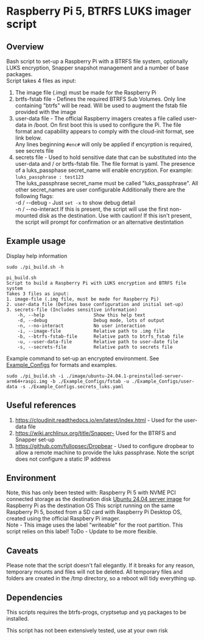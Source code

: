 # Raspberry Pi 5, BTRFS LUKS imager script

## Overview
Bash script to set-up a Raspberry Pi with a BTRFS file system, optionally LUKS encryption, Snapper snapshot management and a number of base packages.\
Script takes 4 files as input:
1. The image file (.img) must be made for the Raspberry Pi
2. brtfs-fstab file - Defines the required BTRFS Sub Volumes.  Only line containing "btrfs" will be read.  Will be used to augment the fstab file provided with the image
3. user-data file -   The official Raspberry imagers creates a file called user-data in /boot.  On first boot this is used to configure the Pi.  The file format and 
                      capability appears to comply with the cloud-init format, see link below.  
                      Any lines beginning `#enc#` will only be applied if encyrption is required, see secrets file
5. secrets file -     Used to hold sensitive date that can be substituted into the user-data and / or brtfs-fstab file.  The file format is yaml.
                      The presence of a luks_passphase secret_name will enable encryption.  For example: \
                        `luks_passphrase : test123` \
                      The luks_passphrase secret_name must be called "luks_passphrase".  All other secret_names are user configurable
Additionally there are the following flags:\
  -d / --debug -        Just `set -x` to show debug detail\
  -n / --no-interact    If this is present, the script will use the first non-mounted disk as the destination.  Use with caution!
                        If this isn't present, the script will prompt for confirmation or an alternative destintation

## Example usage
Display help information

```
sudo ./pi_build.sh -h

pi_build.sh
Script to build a Raspberry Pi with LUKS encryption and BTRFS file system
Takes 3 files as input:
1. image-file (.img file, must be made for Raspberry Pi)
2. user-data file (Defines base configuration and initial set-up)
3. secrets-file (Includes sensitive information)
    -h, --help                  Show this help text
    -d, --debug                 Debug mode, lots of output
    -n, --no-interact           No user interaction 
    -i, --image-file            Relative path to .img file
    -b, --btrfs-fstab-file      Relative path to btrfs_fstab file
    -u, --user-data-file        Relative path to user-date file
    -s, --secrets-file          Relative path to secrets file
```

Example command to set-up an encrypted environment.  See [Example_Configs](Example_Configs) for formats and examples.
```
sudo ./pi_build.sh -i ./image/ubuntu-24.04.1-preinstalled-server-arm64+raspi.img -b ./Example_Configs/fstab -u ./Example_Configs/user-data -s ./Example_Configs.secrets_luks.yaml
```

## Useful references
1. https://cloudinit.readthedocs.io/en/latest/index.html - Used for the user-data file
2. https://wiki.archlinux.org/title/Snapper- Used for the BTRFS and Snapper set-up
3. https://github.com/fullopsec/Dropbear - Used to configure dropbear to allow a remote machine to provide the luks passphrase.  Note the script does not configure a static IP address

## Environment
Note, this has only been tested with:
   Raspberry Pi 5 with NVME PCI connected storage as the destination disk
   [Ubuntu 24.04 server image](https://cdimage.ubuntu.com/releases/24.04.1/release/ubuntu-24.04.1-preinstalled-server-arm64+raspi.img.xz) for Raspberry Pi as the destination OS
   This script running on the same Raspberry Pi 5, booted from a SD card with Raspberry Pi Desktop OS, created using the official Raspbery Pi imager. \
      Note - This image uses the label "writeable" for the root partition.  This script relies on this label!  ToDo - Update to be more flexible.

## Caveats
Please note that the script doesn't fail elegantly.  If it breaks for any reason, temporary mounts and files will not be deleted.  All temporary files
and folders are created in the /tmp directory, so a reboot will tidy everything up.

## Dependencies
This scripts requires the btrfs-progs, cryptsetup and yq packages to be installed.

This script has not been extensively tested, use at your own risk
